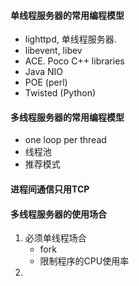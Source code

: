 #### 单线程服务器的常用编程模型

- lighttpd, 单线程服务器.
- libevent, libev
- ACE. Poco C++ libraries
- Java NIO
- POE (perl)
- Twisted (Python)

#### 多线程服务器的常用编程模型

- one loop per thread
- 线程池
- 推荐模式

#### 进程间通信只用TCP

#### 多线程服务器的使用场合

1. 必须单线程场合
   - fork
   - 限制程序的CPU使用率
2. 